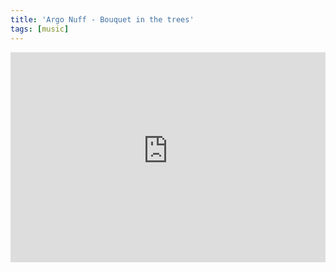 ```yaml
---
title: 'Argo Nuff - Bouquet in the trees'
tags: [music]
---
```


<iframe loading="lazy" width="100%" style="aspect-ratio: 3/2;" src="https://www.youtube-nocookie.com/embed/F4aOBrg7918?si=b4_JVE8xNzqSErH4" title="YouTube video player" frameborder="0" allow="accelerometer; autoplay; clipboard-write; encrypted-media; gyroscope; picture-in-picture; web-share" allowfullscreen></iframe>
